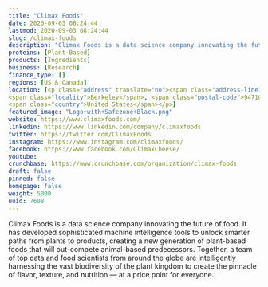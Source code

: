 ```yaml
---
title: "Climax Foods"
date: 2020-09-03 08:24:44
lastmod: 2020-09-03 08:24:44
slug: /climax-foods
description: "Climax Foods is a data science company innovating the future of food. It has developed sophisticated machine intelligence tools to unlock smarter paths from plants to products, creating a new generation of plant-based foods that will out-compete animal-based predecessors. Together, a team of top data and food scientists from around the globe are intelligently harnessing the vast biodiversity of the plant kingdom to create the pinnacle of flavor, texture, and nutrition — at a price point for everyone."
proteins: [Plant-Based]
products: [Ingredients]
business: [Research]
finance_type: []
regions: [US & Canada]
location: [<p class="address" translate="no"><span class="address-line1">Seventh Street</span><br>
<span class="locality">Berkeley</span>, <span class="postal-code">94710</span><br>
<span class="country">United States</span></p>]
featured_image: "Logo+with+Safezone+Black.png"
website: https://www.climaxfoods.com/
linkedin: https://www.linkedin.com/company/climaxfoods
twitter: https://twitter.com/ClimaxFoods
instagram: https://www.instagram.com/climaxfoods/
facebook: https://www.facebook.com/ClimaxCheese/
youtube: 
crunchbase: https://www.crunchbase.com/organization/climax-foods
draft: false
pinned: false
homepage: false
weight: 5000
uuid: 7608
---
```

Climax Foods is a data science company innovating the future of food. It has developed sophisticated machine intelligence tools to unlock smarter paths from plants to products, creating a new generation of plant-based foods that will out-compete animal-based predecessors. Together, a team of top data and food scientists from around the globe are intelligently harnessing the vast biodiversity of the plant kingdom to create the pinnacle of flavor, texture, and nutrition — at a price point for everyone.
